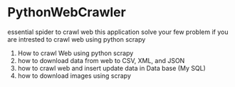 # PythonWebCrawler
essential spider to crawl web
this application solve your few problem if you are intrested to crawl web using python scrapy
1. How to crawl Web using python scrapy
2. how to download data from web to CSV, XML, and JSON
3. how to crawl web and insert update data in Data base (My SQL)
4. how to download images using scrapy
